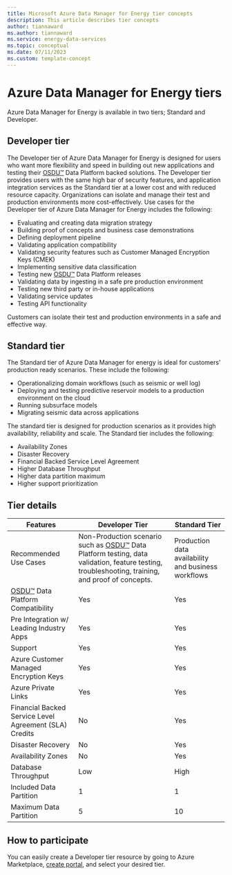 ```yaml
---
title: Microsoft Azure Data Manager for Energy tier concepts
description: This article describes tier concepts
author: tiannaward
ms.author: tiannaward
ms.service: energy-data-services
ms.topic: conceptual
ms.date: 07/11/2023
ms.custom: template-concept
---
```


# Azure Data Manager for Energy tiers
Azure Data Manager for Energy is available in two tiers; Standard and Developer. 


## Developer tier 
The Developer tier of Azure Data Manager for Energy is designed for users who want more flexibility and speed in building out new applications and testing their [OSDU&trade;](https://osduforum.org) Data Platform backed solutions. The Developer tier provides users with the same high bar of security features, and application integration services as the Standard tier at a lower cost and with reduced resource capacity. Organizations can isolate and manage their test and production environments more cost-effectively. Use cases for the Developer tier of Azure Data Manager for Energy includes the following:

* Evaluating and creating data migration strategy
* Building proof of concepts and business case demonstrations
* Defining deployment pipeline
* Validating application compatibility
* Validating security features such as Customer Managed Encryption Keys (CMEK)
* Implementing sensitive data classification
* Testing new [OSDU&trade;](https://osduforum.org) Data Platform releases
* Validating data by ingesting in a safe pre production environment
* Testing new third party or in-house applications 
* Validating service updates
* Testing API functionality

Customers can isolate their test and production environments in a safe and effective way.


## Standard tier 
The Standard tier of Azure Data Manager for energy is ideal for customers' production ready scenarios. These include the following:

* Operationalizing domain workflows (such as seismic or well log)
* Deploying and testing predictive reservoir models to a production environment on the cloud
* Running subsurface models
* Migrating seismic data across applications

The standard tier is designed for production scenarios as it provides high availability, reliability and scale. The Standard tier includes the following:

* Availability Zones
* Disaster Recovery
* Financial Backed Service Level Agreement
* Higher Database Throughput
* Higher data partition maximum
* Higher support prioritization



## Tier details
| Features | Developer Tier | Standard Tier |
| ------------ | ------- |  ------- |
Recommended Use Cases | Non-Production scenario such as [OSDU&trade;](https://osduforum.org) Data Platform testing, data validation, feature testing, troubleshooting, training, and proof of concepts. | Production data availability and business workflows
[OSDU&trade;](https://osduforum.org) Data Platform Compatibility| Yes | Yes
Pre Integration w/ Leading Industry Apps | Yes | Yes
Support | Yes | Yes
Azure Customer Managed Encryption Keys|Yes| Yes
Azure Private Links|Yes| Yes
Financial Backed Service Level Agreement (SLA) Credits | No | Yes
Disaster Recovery |No| Yes
Availability Zones |No| Yes
Database Throughput |Low| High
Included Data Partition | 1| 1
Maximum Data Partition |5 | 10

## How to participate
You can easily create a Developer tier resource by going to Azure Marketplace, [create portal](https://portal.azure.com/#create/Microsoft.AzureDataManagerforEnergy), and select your desired tier. 
